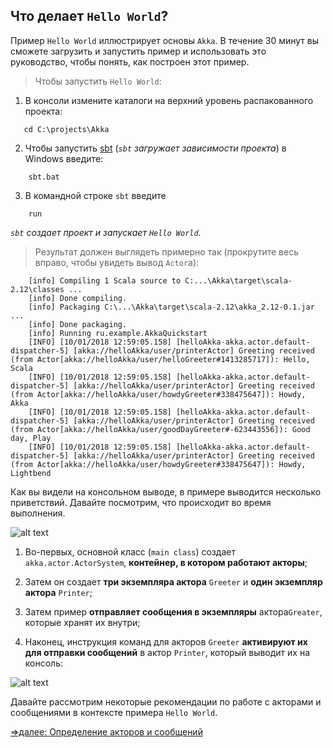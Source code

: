 ## Что делает `Hello World`?

Пример `Hello World` иллюстрирует основы `Akka`. В течение 30 минут 
вы сможете загрузить и запустить пример и использовать это руководство, чтобы понять, как построен этот пример. 

> Чтобы запустить `Hello World`:

1. В консоли измените каталоги на верхний уровень распакованного проекта: 
 
 ```sbtshell
    cd C:\projects\Akka
 ```
2. Чтобы запустить [sbt](https://www.scala-sbt.org/1.x/docs/index.html) (_`sbt` загружает зависимости проекта_) в Windows введите:
```sbtshell
    sbt.bat
```
3. В командной строке `sbt` введите 
 ```sbtshell
     run
 ```
 _`sbt` создает проект и запускает `Hello World`._

>Результат должен выглядеть примерно так (прокрутите весь вправо, чтобы увидеть вывод `Actor`а):
```text
    [info] Compiling 1 Scala source to C:...\Akka\target\scala-2.12\classes ...
    [info] Done compiling.
    [info] Packaging C:\...\Akka\target\scala-2.12\akka_2.12-0.1.jar ...
    [info] Done packaging.
    [info] Running ru.example.AkkaQuickstart
    [INFO] [10/01/2018 12:59:05.158] [helloAkka-akka.actor.default-dispatcher-5] [akka://helloAkka/user/printerActor] Greeting received (from Actor[akka://helloAkka/user/helloGreeter#1413285717]): Hello, Scala
    [INFO] [10/01/2018 12:59:05.158] [helloAkka-akka.actor.default-dispatcher-5] [akka://helloAkka/user/printerActor] Greeting received (from Actor[akka://helloAkka/user/howdyGreeter#338475647]): Howdy, Akka
    [INFO] [10/01/2018 12:59:05.158] [helloAkka-akka.actor.default-dispatcher-5] [akka://helloAkka/user/printerActor] Greeting received (from Actor[akka://helloAkka/user/goodDayGreeter#-623443556]): Good day, Play
    [INFO] [10/01/2018 12:59:05.158] [helloAkka-akka.actor.default-dispatcher-5] [akka://helloAkka/user/printerActor] Greeting received (from Actor[akka://helloAkka/user/howdyGreeter#338475647]): Howdy, Lightbend
```

Как вы видели на консольном выводе, в примере выводится несколько приветствий. Давайте посмотрим, что происходит во время выполнения.

![alt text](https://github.com/steklopod/akka/blob/akka_starter/src/main/resources/hello-akka-architecture.png "hello-akka-architecture")

1. Во-первых, основной класс (`main class`) создает `akka.actor.ActorSystem`, **контейнер, в котором работают акторы**; 

2. Затем он создает **три экземпляра актора** `Greeter` и **один экземпляр актора** `Printer`;

3. Затем пример **отправляет сообщения в экземпляры** актора`Greater`, которые хранят их внутри;

4. Наконец, инструкция команд для акторов `Greeter` **активируют их для отправки сообщений** в актор `Printer`, 
который выводит их на консоль:

![alt text](https://github.com/steklopod/akka/blob/akka_starter/src/main/resources/hello-akka-messages.png "hello-akka-messages")

Давайте рассмотрим некоторые рекомендации по работе с акторами и сообщениями в контексте примера `Hello World`.

[=>далее: Определение акторов и сообщений](https://github.com/steklopod/akka/blob/akka_starter/src/main/resources/readmes/defining-actors-and-messages.md)
